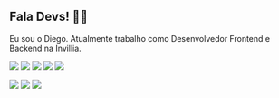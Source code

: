 ## Fala Devs! :man_technologist:

Eu sou o Diego. Atualmente trabalho como Desenvolvedor Frontend e Backend na Invillia.

<img src="https://img.shields.io/badge/Tech-Javascript-purple?style=for-the-badge&logo=javascript" /> <img src="https://img.shields.io/badge/Tech-NodeJS-green?style=for-the-badge&logo=node.js" /> <img src="https://img.shields.io/badge/Tech-React-blue?style=for-the-badge&logo=react" /> <img src="https://img.shields.io/badge/Tech-ReactNative-lightgray?style=for-the-badge&logo=react" /> <img src="https://img.shields.io/badge/Tech-Typescript-black?style=for-the-badge&logo=typescript" />

<img src="https://img.shields.io/badge/Framework-Gatsby-brown?style=for-the-badge&logo=gatsby" /> <img src="https://img.shields.io/badge/Framework-AdonisJS-purple?style=for-the-badge&logo=adonisjs" /> <img src="https://img.shields.io/badge/Tech-Laravel-orange?style=for-the-badge&logo=laravel" />
